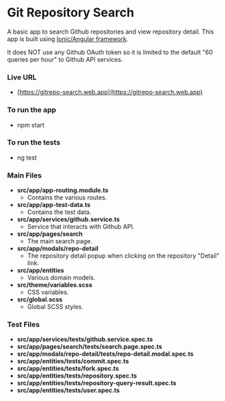 # Git Repository Search #

A basic app to search Github repositories and view repository detail. 
This app is built using [Ionic/Angular framework](https://ionicframework.com/docs/angular/overview).

It does NOT use any Github OAuth token so it is limited to the default "60 queries per hour" to Github API services.

### Live URL ###
* [https://gitrepo-search.web.app](https://gitrepo-search.web.app)

### To run the app ###
* npm start

### To run the tests ###
* ng test

### Main Files ###
* **src/app/app-routing.module.ts**
    * Contains the various routes.
* **src/app/app-test-data.ts**
    * Contains the test data.
* **src/app/services/github.service.ts**
    * Service that interacts with Github API.
* **src/app/pages/search**
    * The main search page.
* **src/app/modals/repo-detail**
    * The repository detail popup when clicking on the repository "Detail" link.
* **src/app/entities**
    * Various domain models.
* **src/theme/variables.scss**
    * CSS variables.
* **src/global.scss**
    * Global SCSS styles.

### Test Files ###
* **src/app/services/tests/github.service.spec.ts**
* **src/app/pages/search/tests/search.page.spec.ts**
* **src/app/modals/repo-detail/tests/repo-detail.modal.spec.ts**
* **src/app/entities/tests/commit.spec.ts**
* **src/app/entities/tests/fork.spec.ts**
* **src/app/entities/tests/repository.spec.ts**
* **src/app/entities/tests/repository-query-result.spec.ts**
* **src/app/entities/tests/user.spec.ts**
